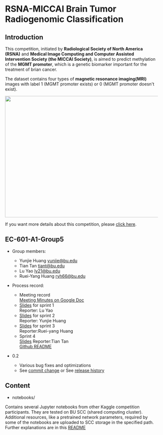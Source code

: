 # RSNA-MICCAI Brain Tumor Radiogenomic Classification  
## Introduction
This  competition, initiated by **Radiological Society of North America (RSNA)** and **Medical Image Computing and Computer Assisted Intervention Society (the MICCAI Society)**, is aimed to predict methylation of the **MGMT promoter**, which is a genetic biomarker important for the treatment of brian cancer.  

The dataset contains four types of **magnetic resonance imaging(MRI)** images with label 1 (MGMT promoter exists) or 0 (MGMT promoter doesn't exist). 
<div align=center><img width="600" height="400" src="https://user-images.githubusercontent.com/62274799/144723644-9b92084e-4bb3-49c2-bd8a-14599af4a966.png"/></div>  

If you want more details about this competition, please [click here](https://www.kaggle.com/c/rsna-miccai-brain-tumor-radiogenomic-classification).

## EC-601-A1-Group5
* Group members:
    * Yunjie Huang  yunjie@bu.edu
    * Tian Tan  tiant@bu.edu
    * Lu Yao  ly21@bu.edu
    * Ruei-Yang Huang  ryh66@bu.edu
* Process record:  
    * Meeting record  
    [Meeting Minutes on Google Doc](https://docs.google.com/document/d/1po9hrZAp04lbLL3IngvLaURMMgkMC6j_7K1OG1VMwKI/edit)  
    * [Slides](https://docs.google.com/presentation/d/1Rbz8CERPpYzqb3R-5VM3KQV54BMmuGFbkspIB72vo6Y/edit#slide=id.p) for sprint 1  
    Reporter: Lu Yao
    * [Slides](https://docs.google.com/presentation/d/1gcjl7WG3ZiM8fpEypsbxfQv8bCwBCvr66ohnju1qRvE/edit#slide=id.gfb4b64deb3_0_30) for sprint 2  
    Reporter: Yunjie Huang
    * [Slides](https://docs.google.com/presentation/d/18EvtdH91X8BNfZPydBUV2E1gd9Ob9fZTICXbYSq9I0U/edit?usp=sharing) for sprint 3  
    Reporter:Ruei-yang Huang
    * Sprint 4  
    [Slides](https://docs.google.com/presentation/d/1ORs0PzGxYIg9fgvDt4KmARgAMtmrfz4tpp-DC2gAvp4/edit?usp=sharing)   Reporter:Tian Tan  
    [Github README](https://github.com/YunjieH/EC-601-A1-Group5/blob/main/Sprint4/README.md)  


* 0.2
    * Various bug fixes and optimizations
    * See [commit change]() or See [release history]()
 
## Content
* notebooks/

Contains several Jupyter notebooks from other Kaggle competition participants. They are tested on BU SCC (shared computing cluster). Additional resources, like a pretrained network parameters, required by some of the notebooks are uploaded to SCC storage in the specified path. Further explanations are in this [README](https://github.com/YunjieH/EC-601-A1-Group5/blob/main/notebooks/README.md)
